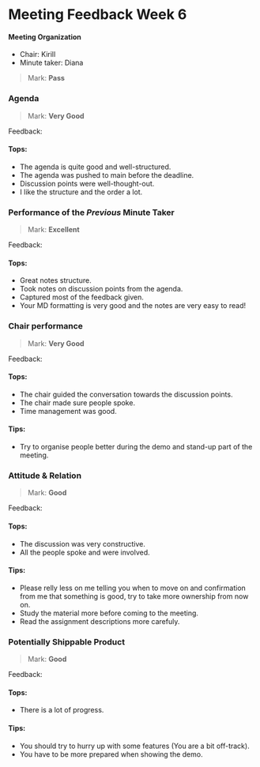 # Meeting Feedback Week 6

#### Meeting Organization

- Chair: Kirill
- Minute taker: Diana

>Mark: **Pass**

### Agenda

>Mark: **Very Good**

Feedback:
#### Tops:
- The agenda is quite good and well-structured.
- The agenda was pushed to main before the deadline.
- Discussion points were well-thought-out.
- I like the structure and the order a lot.

### Performance of the *Previous* Minute Taker

>Mark: **Excellent**

Feedback:
#### Tops:
- Great notes structure.
- Took notes on discussion points from the agenda.
- Captured most of the feedback given.
- Your MD formatting is very good and the notes are very easy to read!

### Chair performance
>Mark: **Very Good**

Feedback:
#### Tops:
- The chair guided the conversation towards the discussion points.
- The chair made sure people spoke.
- Time management was good.
#### Tips:
- Try to organise people better during the demo and stand-up part of the meeting.

### Attitude & Relation

>Mark: **Good**

Feedback:
#### Tops:
- The discussion was very constructive.
- All the people spoke and were involved.
#### Tips:
- Please relly less on me telling you when to move on and confirmation from me that something is good, try to take more ownership from now on.
- Study the material more before coming to the meeting.
- Read the assignment descriptions more carefuly.

### Potentially Shippable Product

>Mark: **Good**

Feedback:
#### Tops:
- There is a lot of progress.
#### Tips:
- You should try to hurry up with some features (You are a bit off-track).
- You have to be more prepared when showing the demo.
